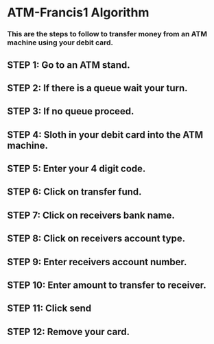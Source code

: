 # ATM-Francis1 Algorithm

### This are the steps to follow to transfer money from an ATM machine using your debit card.

## STEP 1: Go to an ATM stand.
## STEP 2: If there is a queue wait your turn.
## STEP 3: If no queue proceed.
## STEP 4: Sloth in your debit card into the ATM machine.
## STEP 5: Enter your 4 digit code.
## STEP 6: Click on transfer fund.
## STEP 7: Click on receivers bank name.
## STEP 8: Click on receivers account type.
## STEP 9: Enter receivers account number.
## STEP 10: Enter amount to transfer to receiver.
## STEP 11: Click send
## STEP 12: Remove your card.
